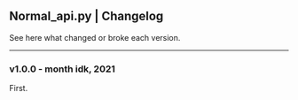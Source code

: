 ## Normal_api.py | Changelog

See here what changed or broke each version.

---

### v1.0.0 - month idk, 2021

First.
